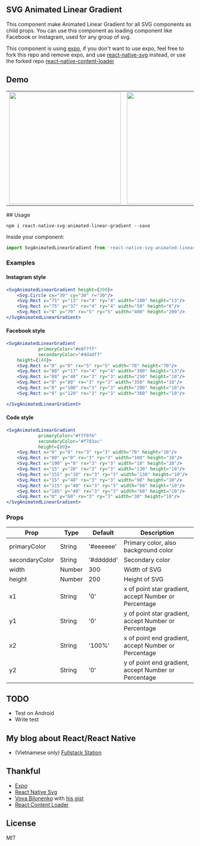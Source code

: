 ## SVG Animated Linear Gradient

This component make Animated Linear Gradient for all SVG components as child props. You can use this component as loading component like Facebook or Instagram, used for any group of svg.

This component is using [expo](https://expo.io), if you don't want to use expo, feel free to fork this repo and remove expo, and use [react-native-svg](https://github.com/react-native-community/react-native-svg) instead, or use the forked repo [react-native-content-loader](https://github.com/aschenkel/react-native-content-loader)

## Demo
<table>
<tr><td>
<img src="https://raw.githubusercontent.com/virusvn/react-native-svg-animated-linear-gradient/master/images/demo-svg-animated-linear-gradient.gif" width="300"></td><td>
<img src="https://raw.githubusercontent.com/virusvn/react-native-svg-animated-linear-gradient/master/images/demo-svg-animated-linear-gradient-angle.gif" width="300">
</td>
</tr>
</table>
## Usage

`npm i react-native-svg-animated-linear-gradient --save`

Inside your component:
```js
import SvgAnimatedLinearGradient from 'react-native-svg-animated-linear-gradient'
```
### Examples

#### Instagram style
```jsx
<SvgAnimatedLinearGradient height={300}>
    <Svg.Circle cx="30" cy="30" r="30"/>
    <Svg.Rect x="75" y="13" rx="4" ry="4" width="100" height="13"/>
    <Svg.Rect x="75" y="37" rx="4" ry="4" width="50" height="8"/>
    <Svg.Rect x="0" y="70" rx="5" ry="5" width="400" height="200"/>
</SvgAnimatedLinearGradient>
```

#### Facebook style

```jsx
<SvgAnimatedLinearGradient
            primaryColor="#e8f7ff"
            secondaryColor="#4dadf7"
    height={140}>
    <Svg.Rect x="0" y="0" rx="5" ry="5" width="70" height="70"/>
    <Svg.Rect x="80" y="17" rx="4" ry="4" width="300" height="13"/>
    <Svg.Rect x="80" y="40" rx="3" ry="3" width="250" height="10"/>
    <Svg.Rect x="0" y="80" rx="3" ry="3" width="350" height="10"/>
    <Svg.Rect x="0" y="100" rx="3" ry="3" width="200" height="10"/>
    <Svg.Rect x="0" y="120" rx="3" ry="3" width="360" height="10"/>

</SvgAnimatedLinearGradient>
```
#### Code style

```jsx
<SvgAnimatedLinearGradient
            primaryColor="#fff0f6"
            secondaryColor="#f783ac"
            height={80}>
    <Svg.Rect x="0" y="0" rx="3" ry="3" width="70" height="10"/>
    <Svg.Rect x="80" y="0" rx="3" ry="3" width="100" height="10"/>
    <Svg.Rect x="190" y="0" rx="3" ry="3" width="10" height="10"/>
    <Svg.Rect x="15" y="20" rx="3" ry="3" width="130" height="10"/>
    <Svg.Rect x="155" y="20" rx="3" ry="3" width="130" height="10"/>
    <Svg.Rect x="15" y="40" rx="3" ry="3" width="90" height="10"/>
    <Svg.Rect x="115" y="40" rx="3" ry="3" width="60" height="10"/>
    <Svg.Rect x="185" y="40" rx="3" ry="3" width="60" height="10"/>
    <Svg.Rect x="0" y="60" rx="3" ry="3" width="30" height="10"/>
</SvgAnimatedLinearGradient>
```
### Props

|Prop   |Type   |Default   |Description
|---|---|---|---|
|primaryColor   |String   |'#eeeeee'   |Primary color, also background color   |
|secondaryColor   |String   |'#dddddd'   |Secondary color   |
|width   |Number   |300   |Width of SVG   |
|height   |Number   |200   |Height of SVG   |
|x1   |String   |'0'   |x of point star gradient, accept Number or Percentage   |
|y1   |String   |'0'   |y of point star gradient, accept Number or Percentage   |
|x2   |String   |'100%'   |x of point end gradient, accept Number or Percentage   |
|y2   |String   |'0'   |y of point end gradient, accept Number or Percentage   |

## TODO
- Test on Android
- Write test

## My blog about React/React Native 
- (Vietnamese only) [Fullstack Station](https://www.businesscard.vn/blog/category/lap-trinh/javascript/react/)

## Thankful

- [Expo](https://expo.io)
- [React Native Svg](https://github.com/react-native-community/react-native-svg)
- [Vova Bilonenko](https://github.com/delfrrr) with [his gist](https://gist.github.com/delfrrr/0ef8871c6c4630b406e73fb66c091cf0)
- [React Content Loader](https://github.com/danilowoz/react-content-loader)

## License

MIT
